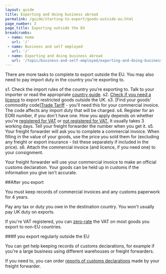 ```yaml
---
layout: guide
title: Exporting and doing business abroad 
permalink: /guide/starting-to-export/goods-outside-eu.html
page_number: 3
page_title: Exporting outside the EU
breadcrumbs:
 - name: Home
   url: '/'
 - name: Business and self employed
   url: '/'
 - name: Exporting and doing business abroad
   url: '/topic/business-and-self-employed/exporting-and-doing-business-abroad.html'   
---
```


There are more tasks to complete to export outside the EU. You may also need to pay import duty in the country you're exporting to.

s1. Check the import rules of the country you’re exporting to. Talk to your importer or read the appropriate [country guide](https://www.gov.uk/government/collections/exporting-country-guides).
s2. [Check if you need a licence](/guide/starting-to-export/export-licences.html) to export restricted goods outside the UK. 
s3. [Find your goods' commodity code][Trade Tariff](/start/trade-tariff.html) - you'll need this for your commercial invoice. The code affects any import duty that will be charged.
s4. Register for an EORI number, if you don't have one. How you apply depends on whether you're [registered for VAT](https://online.hmrc.gov.uk/shortforms/form/EORIVAT) or [not registered for VAT.](https://online.hmrc.gov.uk/shortforms/form/EORINonVATExport) It usually takes 3 working days. Tell your freight forwarder the number when you get it.
s5. Your freight forwarder will ask you to complete a commercial invoice. When filling in the value of your goods, use the price you sold them for (excluding any freight or export insurance - list these separately if included in the price).
s6. Attach the commercial invoice (and licence, if you need one) to your consignment.

Your freight forwarder will use your commercial invoice to make an official customs declaration. Your goods can be held up in customs if the information you give isn't accurate.

##After you export

You must keep records of commercial invoices and any customs paperwork for 4 years.

Pay any tax or duty you owe in the destination country. You won't usually pay UK duty on exports.

If you're VAT registered, you can [zero-rate](http://www.gov.uk/vat-businesses/vat-rates) the VAT on most goods you export to non-EU countries.

###If you export regularly outside the EU

You can get help keeping records of customs declarations, for example if you're a large business using different warehouses or freight forwarders.

If you need to, you can order [reports of customs declarations](/order-customs-declaration-reports.html) made by your freight forwarder.
